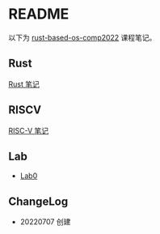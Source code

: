 # README

以下为 [rust-based-os-comp2022](https://github.com/LearningOS/rust-based-os-comp2022/blob/main/scheduling.md) 课程笔记。

## Rust

[Rust 笔记](./rust.md)

## RISCV

[RISC-V 笔记](./riscv.md)

## Lab

- [Lab0](./lab0.md)

## ChangeLog

- 20220707 创建